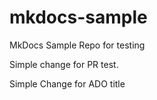 # mkdocs-sample
MkDocs Sample Repo for testing 

Simple change for PR test. 

Simple Change for ADO title
